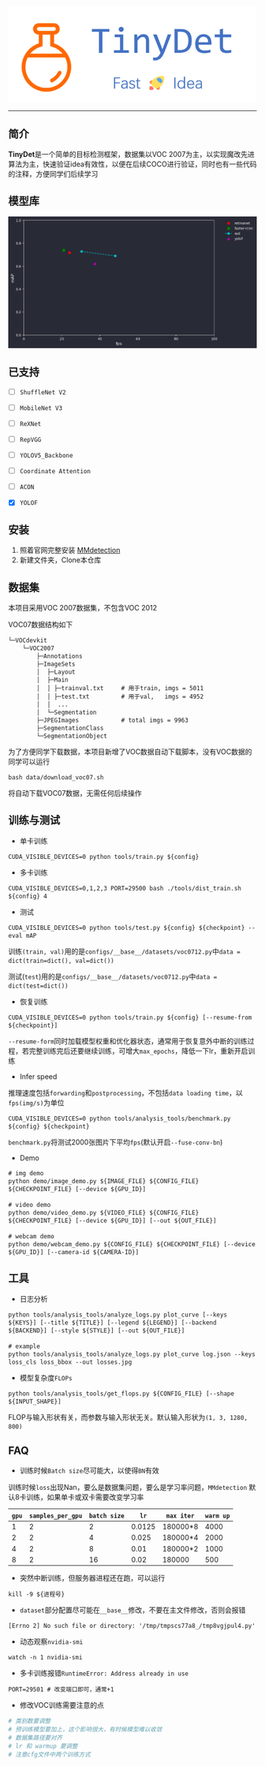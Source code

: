 <img src="demo/resouces/logo.png" alt="img1"  />

---

## 简介

**TinyDet**是一个简单的目标检测框架，数据集以VOC 2007为主，以实现魔改先进算法为主，快速验证idea有效性，以便在后续COCO进行验证，同时也有一些代码的注释，方便同学们后续学习

## 模型库

![model_zoo](demo/resouces/model_zoo.png)

## 已支持

- [ ] `ShuffleNet V2`
- [ ] `MobileNet V3`
- [ ] `ReXNet`
- [ ] `RepVGG`
- [ ] `YOLOV5_Backbone`
- [ ] `Coordinate Attention`
- [ ] `ACON`
- [x] `YOLOF`



## 安装

1. 照着官网完整安装 [MMdetection](https://github.com/open-mmlab/mmdetection/blob/master/docs/get_started.md)
2. 新建文件夹，Clone本仓库



## 数据集

本项目采用VOC 2007数据集，不包含VOC 2012

VOC07数据结构如下

```shell
└─VOCdevkit
    └─VOC2007
        ├─Annotations           
        ├─ImageSets             
        │  ├─Layout             
        │  ├─Main                
        │  │ ├─trainval.txt     # 用于train, imgs = 5011
        │  │ ├─test.txt         # 用于val,   imgs = 4952
        │  │  ...
        │  └─Segmentation        
        ├─JPEGImages            # total imgs = 9963
        ├─SegmentationClass      
        └─SegmentationObject     
```

为了方便同学下载数据，本项目新增了VOC数据自动下载脚本，没有VOC数据的同学可以运行

```shell
bash data/download_voc07.sh
```

将自动下载VOC07数据，无需任何后续操作



## 训练与测试

- 单卡训练

```shell
CUDA_VISIBLE_DEVICES=0 python tools/train.py ${config}
```

- 多卡训练

```shell
CUDA_VISIBLE_DEVICES=0,1,2,3 PORT=29500 bash ./tools/dist_train.sh ${config} 4
```

- 测试

```shell
CUDA_VISIBLE_DEVICES=0 python tools/test.py ${config} ${checkpoint} --eval mAP
```

训练`(train, val)`用的是`configs/__base__/datasets/voc0712.py`中`data = dict(train=dict(), val=dict())`

测试(`test`)用的是`configs/__base__/datasets/voc0712.py`中`data = dict(test=dict())`

- 恢复训练

```shell
CUDA_VISIBLE_DEVICES=0 python tools/train.py ${config} [--resume-from ${checkpoint}]
```

`--resume-form`同时加载模型权重和优化器状态，通常用于恢复意外中断的训练过程，若完整训练完后还要继续训练，可增大`max_epochs`，降低一下lr，重新开启训练

- Infer speed

推理速度包括`forwarding`和`postprocessing`，不包括`data loading time`，以`fps(img/s)`为单位

```shell
CUDA_VISIBLE_DEVICES=0 python tools/analysis_tools/benchmark.py ${config} ${checkpoint}
```

`benchmark.py`将测试2000张图片下平均`fps`(默认开启`--fuse-conv-bn`)

- Demo

```shell
# img demo
python demo/image_demo.py ${IMAGE_FILE} ${CONFIG_FILE} ${CHECKPOINT_FILE} [--device ${GPU_ID}]

# video demo
python demo/video_demo.py ${VIDEO_FILE} ${CONFIG_FILE} ${CHECKPOINT_FILE} [--device ${GPU_ID}] [--out ${OUT_FILE}]

# webcam demo
python demo/webcam_demo.py ${CONFIG_FILE} ${CHECKPOINT_FILE} [--device ${GPU_ID}] [--camera-id ${CAMERA-ID}]
```

## 工具

- 日志分析

```shell
python tools/analysis_tools/analyze_logs.py plot_curve [--keys ${KEYS}] [--title ${TITLE}] [--legend ${LEGEND}] [--backend ${BACKEND}] [--style ${STYLE}] [--out ${OUT_FILE}]

# example
python tools/analysis_tools/analyze_logs.py plot_curve log.json --keys loss_cls loss_bbox --out losses.jpg
```

- 模型复杂度`FLOPs`

```shell
python tools/analysis_tools/get_flops.py ${CONFIG_FILE} [--shape ${INPUT_SHAPE}]
```

FLOP与输入形状有关，而参数与输入形状无关。默认输入形状为`(1, 3, 1280, 800)`


## FAQ

- 训练时候`Batch size`尽可能大，以使得`BN`有效

训练时候`loss`出现Nan，要么是数据集问题，要么是学习率问题，`MMdetection` 默认8卡训练，如果单卡或双卡需要改变学习率

| `gpu` | `samples_per_gpu` | `batch size` | `lr`   | `max iter` | `warm up` |
| ----- | ----------------- | ------------ | ------ | ---------- | --------- |
| 1     | 2                 | 2            | 0.0125 | 180000*8   | 4000      |
| 2     | 2                 | 4            | 0.025  | 180000*4   | 2000      |
| 4     | 2                 | 8            | 0.01   | 180000*2   | 1000      |
| 8     | 2                 | 16           | 0.02   | 180000     | 500       |

- 突然中断训练，但服务器进程还在跑，可以运行

```shell
kill -9 ${进程号}
```

- `dataset`部分配置尽可能在`__base__`修改，不要在主文件修改，否则会报错

```shell
[Errno 2] No such file or directory: '/tmp/tmpscs77a8_/tmp8vgjpul4.py'
```

- 动态观察`nvidia-smi`

```shell
watch -n 1 nvidia-smi
```

- 多卡训练报错`RuntimeError: Address already in use`

```shell
PORT=29501 # 改变端口即可，通常+1
```

- 修改VOC训练需要注意的点

```python
# 类别数要调整
# 预训练模型要加上，这个影响很大，有时候模型难以收敛
# 数据集路径要对齐
# lr 和 warmup 要调整
# 注意cfg文件中两个训练方式
```

